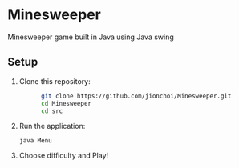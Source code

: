 # Minesweeper
Minesweeper game built in Java using Java swing

## **Setup**
1. Clone this repository:
      ```bash
            git clone https://github.com/jionchoi/Minesweeper.git
            cd Minesweeper
            cd src
      ```
2. Run the application:
      ```
      java Menu
      ```
4. Choose difficulty and Play!
